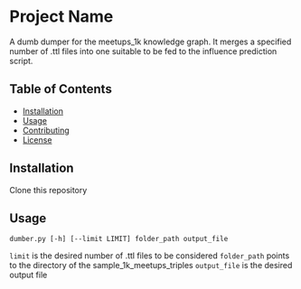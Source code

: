 # Project Name

A dumb dumper for the meetups_1k knowledge graph. It merges a specified number of .ttl files into one suitable to be fed to the influence prediction script.

## Table of Contents

- [Installation](#installation)
- [Usage](#usage)
- [Contributing](#contributing)
- [License](#license)

## Installation

Clone this repository

## Usage

`dumber.py [-h] [--limit LIMIT] folder_path output_file`

`limit` is the desired number of .ttl files to be considered
`folder_path` points to the directory of the sample_1k_meetups_triples
`output_file` is the desired output file
